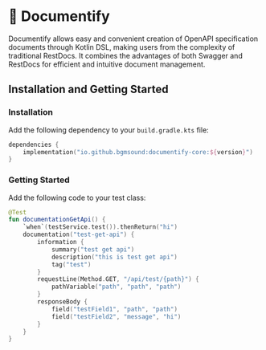 # 📝 Documentify
Documentify allows easy and convenient creation of OpenAPI specification documents through Kotlin DSL, making users from the complexity of traditional RestDocs. 
It combines the advantages of both Swagger and RestDocs for efficient and intuitive document management.

## Installation and Getting Started
### Installation
Add the following dependency to your `build.gradle.kts` file:
```kotlin
dependencies {
    implementation("io.github.bgmsound:documentify-core:${version}")
}
```

### Getting Started
Add the following code to your test class:
```kotlin
@Test
fun documentationGetApi() {
    `when`(testService.test()).thenReturn("hi")
    documentation("test-get-api") {
        information {
            summary("test get api")
            description("this is test get api")
            tag("test")
        }
        requestLine(Method.GET, "/api/test/{path}") {
            pathVariable("path", "path", "path")
        }
        responseBody {
            field("testField1", "path", "path")
            field("testField2", "message", "hi")
        }
    }
}
```